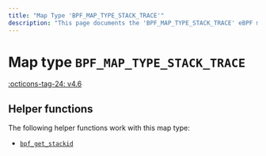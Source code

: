 ```yaml
---
title: "Map Type 'BPF_MAP_TYPE_STACK_TRACE'"
description: "This page documents the 'BPF_MAP_TYPE_STACK_TRACE' eBPF map type, including its definition, usage, program types that can use it, and examples."
---
```

# Map type `BPF_MAP_TYPE_STACK_TRACE`

<!-- [FEATURE_TAG](BPF_MAP_TYPE_STACK_TRACE) -->
[:octicons-tag-24: v4.6](https://github.com/torvalds/linux/commit/d5a3b1f691865be576c2bffa708549b8cdccda19)
<!-- [/FEATURE_TAG] -->

## Helper functions

The following helper functions work with this map type:

<!-- DO NOT EDIT MANUALLY -->
<!-- [MAP_HELPER_FUNC_REF] -->
 * [`bpf_get_stackid`](../helper-function/bpf_get_stackid.md)
<!-- [/MAP_HELPER_FUNC_REF] -->
